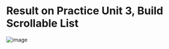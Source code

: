 # Result on Practice Unit 3, Build Scrollable List
![image](https://github.com/user-attachments/assets/56b021df-d52d-4cc7-997b-50bfd0fe4574)
